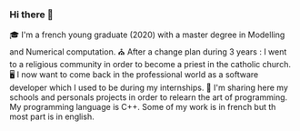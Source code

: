 ### Hi there 👋

🎓 I'm a french young graduate (2020) with a master degree in Modelling and Numerical computation. 
⛪ After a change plan during 3 years : I went to a religious community in order to become a priest in the catholic church.
🖥 I now want to come back in the professional world as a software developer which I used to be during my internships.
🤔 I'm sharing here my schools and personals projects in order to relearn the art of programming. 
My programming language is C++. Some of my work is in french but th most part is in english.
